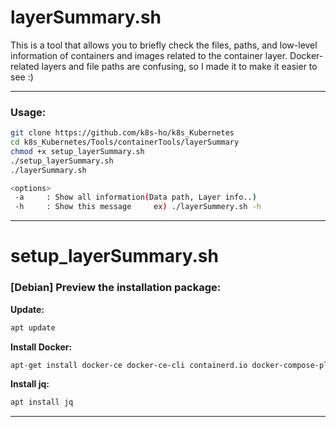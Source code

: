 # layerSummary.sh
  
This is a tool that allows you to briefly check the files, paths, and low-level information of containers and images related to the container layer. Docker-related layers and file paths are confusing, so I made it to make it easier to see :)

---

### Usage:  
```bash
git clone https://github.com/k8s-ho/k8s_Kubernetes    
cd k8s_Kubernetes/Tools/containerTools/layerSummary
chmod +x setup_layerSummary.sh
./setup_layerSummary.sh 
./layerSummary.sh

<options>
 -a     : Show all information(Data path, Layer info..)
 -h     : Show this message     ex) ./layerSummery.sh -h
```

---

# setup_layerSummary.sh  
### [Debian] Preview the installation package:   
__Update:__     
```bash
apt update   
```
__Install Docker:__    
```bash
apt-get install docker-ce docker-ce-cli containerd.io docker-compose-plugin   
```
__Install jq:__  
```bash
apt install jq
```   

---
